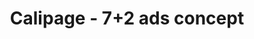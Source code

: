 ---
title: "Calipage - 7+2 ads concept"
url: /champigny-sur-marne/calipage-7-2-ads-concept/
shop: fournitures de bureau
---